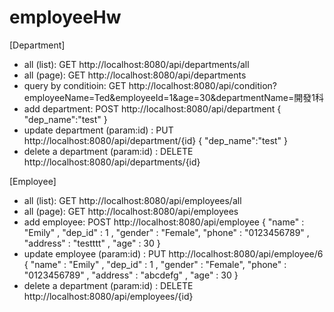 # employeeHw


[Department]

* all (list): GET http://localhost:8080/api/departments/all
* all (page): GET http://localhost:8080/api/departments
* query by conditioin: GET http://localhost:8080/api/condition?employeeName=Ted&employeeId=1&age=30&departmentName=開發1科
* add department: POST http://localhost:8080/api/department { "dep_name":"test" }
* update department (param:id) : PUT http://localhost:8080/api/department/{id} { "dep_name":"test" }
* delete a department (param:id) : DELETE http://localhost:8080/api/departments/{id}

[Employee]

* all (list): GET http://localhost:8080/api/employees/all
* all (page): GET http://localhost:8080/api/employees
* add employee: POST http://localhost:8080/api/employee { "name" : "Emily" , "dep_id" : 1 , "gender" : "Female", "phone" : "0123456789"  , "address" : "testttt" , "age" : 30 }
* update employee (param:id) : PUT http://localhost:8080/api/employee/6 { "name" : "Emily" , "dep_id" : 1 , "gender" : "Female", "phone" : "0123456789"  , "address" : "abcdefg" , "age" : 30 }
* delete a department (param:id) : DELETE http://localhost:8080/api/employees/{id}
